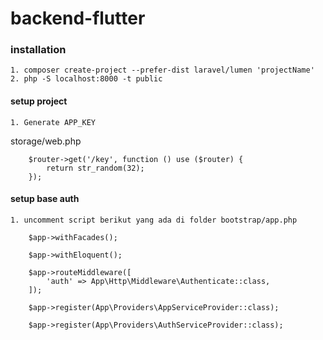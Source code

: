 # backend-flutter

### installation
    1. composer create-project --prefer-dist laravel/lumen 'projectName'
    2. php -S localhost:8000 -t public

#### setup project
    1. Generate APP_KEY
storage/web.php
```
    $router->get('/key', function () use ($router) {
        return str_random(32);
    });
```        

#### setup base auth
    1. uncomment script berikut yang ada di folder bootstrap/app.php

```
    $app->withFacades();
```
```
    $app->withEloquent();
```

```
    $app->routeMiddleware([
        'auth' => App\Http\Middleware\Authenticate::class,
    ]);
```
```
    $app->register(App\Providers\AppServiceProvider::class);
```
```
    $app->register(App\Providers\AuthServiceProvider::class);
```